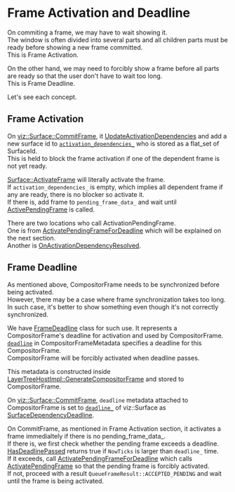# Frame Activation and Deadline

On commiting a frame, we may have to wait showing it.  
The window is often divided into several parts and all children parts must be ready before showing a new frame committed.  
This is Frame Activation.

On the other hand, we may need to forcibly show a frame before all parts are ready so that the user don't have to wait too long.  
This is Frame Deadline.  

Let's see each concept.

## Frame Activation
On [viz::Surface::CommitFrame](https://source.chromium.org/chromium/chromium/src/+/main:components/viz/service/surfaces/surface.cc;l=246;drc=d708cc843536cc344f0f7679a978634cc14d6153), it [UpdateActivationDependencies](https://source.chromium.org/chromium/chromium/src/+/main:components/viz/service/surfaces/surface.cc;l=647;drc=d708cc843536cc344f0f7679a978634cc14d6153) and add a new surface id to [`activation_dependencies_`](https://source.chromium.org/chromium/chromium/src/+/main:components/viz/service/surfaces/surface.h;l=426;drc=d708cc843536cc344f0f7679a978634cc14d6153) who is stored as a flat_set of SurfaceId.  
This is held to block the frame activation if one of the dependent frame is not yet ready.

[Surface::ActivateFrame](https://source.chromium.org/chromium/chromium/src/+/main:components/viz/service/surfaces/surface.cc;l=547;drc=d708cc843536cc344f0f7679a978634cc14d6153) will literally activate the frame.  
If `activation_dependencies_` is empty, which implies all dependent frame if any are ready, there is no blocker so activate it.  
If there is, add frame to `pending_frame_data_` and wait until [ActivePendingFrame](https://source.chromium.org/chromium/chromium/src/+/main:components/viz/service/surfaces/surface.cc;l=403;drc=d708cc843536cc344f0f7679a978634cc14d6153) is called.

There are two locations who call ActivationPendingFrame.  
One is from [ActivatePendingFrameForDeadline](https://source.chromium.org/chromium/chromium/src/+/main:components/viz/service/surfaces/surface.cc;l=370;drc=d708cc843536cc344f0f7679a978634cc14d6153) which will be explained on the next section.  
Another is [OnActivationDependencyResolved](https://source.chromium.org/chromium/chromium/src/+/main:components/viz/service/surfaces/surface.cc;l=358;drc=d708cc843536cc344f0f7679a978634cc14d6153).


## Frame Deadline
As mentioned above, CompositorFrame needs to be synchronized before being activated.  
However, there may be a case where frame synchronization takes too long.  
In such case, it's better to show something even though it's not correctly synchronized.

We have [FrameDeadline](https://source.chromium.org/chromium/chromium/src/+/main:components/viz/common/quads/frame_deadline.h;l=27;drc=8ba1bad80dc22235693a0dd41fe55c0fd2dbdabd) class for such use. 
It represents a CompositorFrame's deadline for activation and used by CompositorFrame.
[`deadline`](https://source.chromium.org/chromium/chromium/src/+/main:components/viz/common/quads/compositor_frame_metadata.h;l=128;drc=d708cc843536cc344f0f7679a978634cc14d6153) in CompositorFrameMetadata specifies a deadline for this CompositorFrame.  
CompositorFrame will be forcibly activated when deadline passes.  

This metadata is constructed inside [LayerTreeHostImpl::GenerateCompositorFrame](https://source.chromium.org/chromium/chromium/src/+/main:cc/trees/layer_tree_host_impl.cc;l=2785;drc=e235f5f3dd85405849d69b529ef04c40eaad53b8) and stored to CompositorFrame.

On [viz::Surface::CommitFrame](https://source.chromium.org/chromium/chromium/src/+/main:components/viz/service/surfaces/surface.cc;l=246;drc=d708cc843536cc344f0f7679a978634cc14d6153), `deadline` metadata attached to CompositorFrame is set to [`deadline_`](https://source.chromium.org/chromium/chromium/src/+/main:components/viz/service/surfaces/surface.h;l=399;drc=d708cc843536cc344f0f7679a978634cc14d6153) of viz::Surface as [SurfaceDependencyDeadline](https://source.chromium.org/chromium/chromium/src/+/main:components/viz/service/surfaces/surface_dependency_deadline.h;l=22;drc=d708cc843536cc344f0f7679a978634cc14d6153).

On CommitFrame, as mentioned in Frame Activation section, it activates a frame immedialtely if there is no pending_frame_data_.  
If there is, we first check whether the pending frame exceeds a deadline.  
[HasDeadlinePassed](https://source.chromium.org/chromium/chromium/src/+/main:components/viz/service/surfaces/surface_dependency_deadline.cc;l=30;drc=d708cc843536cc344f0f7679a978634cc14d6153) returns true if `NowTicks` is larger than `deadline_` time.  
If it exceeds, call [ActivatePendingFrameForDeadline](https://source.chromium.org/chromium/chromium/src/+/main:components/viz/service/surfaces/surface.cc;l=370;drc=d708cc843536cc344f0f7679a978634cc14d6153) which calls [ActivatePendingFrame](https://source.chromium.org/chromium/chromium/src/+/main:components/viz/service/surfaces/surface.cc;l=403;drc=d708cc843536cc344f0f7679a978634cc14d6153) so that the pending frame is forcibly activated.  
If not, proceed with a result `QueueFrameResult::ACCEPTED_PENDING` and wait until the frame is being activated.
